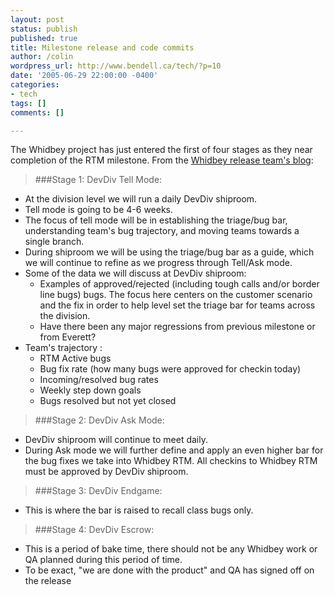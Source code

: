 ```yaml
---
layout: post
status: publish
published: true
title: Milestone release and code commits
author: /colin
wordpress_url: http://www.bendell.ca/tech/?p=10
date: '2005-06-29 22:00:00 -0400'
categories:
- tech
tags: []
comments: []

---
```

The Whidbey project has just entered the first of four stages as they near completion of the RTM milestone. From the [Whidbey release team's blog](http://blogs.msdn.com/release_team/default.aspx):
>###Stage 1: DevDiv Tell Mode:
* At the division level we will run a daily DevDiv shiproom.
* Tell mode is going to be 4-6 weeks.
* The focus of tell mode will be in establishing the triage/bug bar, understanding team's bug trajectory, and moving teams towards a single branch.
* During shiproom we will be using the triage/bug bar as a guide, which we will continue to refine as we progress through Tell/Ask mode.
* Some of the data we will discuss at DevDiv shiproom:
	* Examples of approved/rejected (including tough calls and/or border line bugs) bugs. The focus here centers on the customer scenario and the fix in order to help level set the triage bar for teams across the division.
	* Have there been any major regressions from previous milestone or from Everett?
* Team's trajectory :
	* RTM Active bugs
	* Bug fix rate (how many bugs were approved for checkin today)
	* Incoming/resolved bug rates
	* Weekly step down goals 
	* Bugs resolved but not yet closed
	
>###Stage 2: DevDiv Ask Mode: 
* DevDiv shiproom will continue to meet daily.
* During Ask mode we will further define and apply an even higher bar for the bug fixes we take into Whidbey RTM.  All checkins to Whidbey RTM must be approved by DevDiv shiproom.  

>###Stage 3: DevDiv Endgame:
* This is where the bar is raised to recall class bugs only.

>###Stage 4: DevDiv Escrow: 
* This is a period of bake time, there should not be any Whidbey work or QA planned during this period of time.
* To be exact, "we are done with the product" and QA has signed off on the release
